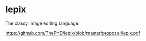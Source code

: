 # lepix

The classy image editing language.

https://github.com/ThePhD/lepix/blob/master/proposal/lepix.pdf